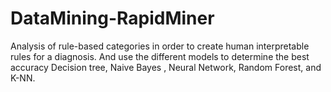 # DataMining-RapidMiner
Analysis of rule-based categories in order to create human interpretable rules for a diagnosis. And use the different models to determine the best accuracy Decision tree, Naive Bayes , Neural Network, Random Forest, and K-NN.
